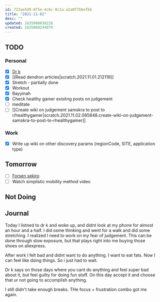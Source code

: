 ```yaml
---
id: 722ae5d9-8f5e-4c6c-8c1a-a2a0f7bbefbb
title: "2021-11-02"
desc: ""
updated: 1635908038228
created: 1635860244079
---
```


## TODO

### Personal

- [x] [Dr k](https://www.twitch.tv/videos/1193129651)
- [x] [[Read dendron articles|scratch.2021.11.01.212119]]
- [x] Stretch - partially done
- [x] Workout
- [x] Bayyinah
- [x] Check healthy gamer exisitng posts on judgement
- [ ] meditate
- [ ] [[Create wiki on judgement samskra to post to r/healthygamer|scratch.2021.11.02.085848.create-wiki-on-judgement-samskra-to-post-to-rhealthygamer]]

### Work

- [x] Write up wiki on other discovery params (regionCode, SITE, application type)

## Tomorrow

- [ ] [Forsen sekiro](https://www.youtube.com/watch?v=8AyLnR0KB54&list=PLbfK-0Msr8f41AzhIQ0u6KaKYhbpyRuy3&index=1)
- [ ] Watch simplistic mobility method video

## Not Doing

## Journal

Today I listned to dr k and woke up, and didnt look at my phone for almost an hour and a half. I did osme thinking and went for a walk and did some stretching. I realized I need to work on my fear of judgement. This can be done through slow exposure, but that plays right into me buying those shoes on aliexpress.

After work I felt bad and didnt want to do anything. I want to eat fats. Now I can feel like doing things. So i just had to wait.

Dr k says on those days where you cant do anything and feel super bad about it, but feel guilty for doing fun stuff. On this day accept it and choose that ur not going to accomplish anything.

I still didn't take enough breaks. THe focus + frustration combo got me again.
